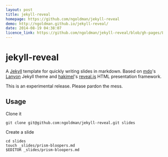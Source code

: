 ```yaml
---
layout: post
title: jekyll-reveal
homepage: https://github.com/ngoldman/jekyll-reveal
demo: http://ngoldman.github.io/jekyll-reveal/
date: 2014-08-19 04:38:07
licence_link: https://github.com/ngoldman/jekyll-reveal/blob/gh-pages/LICENSE.md
---
```

# jekyll-reveal

A [Jekyll](http://jekyllrb.com) template for quickly writing slides in markdown. Based on [mdo](https://github.com/mdo)'s [Lanyon](http://lanyon.getpoole.com) Jekyll theme and [hakimel](https://github.com/hakimel)'s [reveal.js](http://lab.hakim.se/reveal-js) HTML presentation framework.

This is an experimental release. Please pardon the mess.

## Usage

Clone it

```
git clone git@github.com:ngoldman/jekyll-reveal.git slides
```

Create a slide

```
cd slides
touch _slides/prism-bloopers.md
$EDITOR _slides/prism-bloopers.md
```

```md
